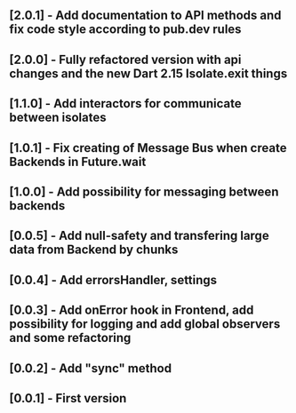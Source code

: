 ## [2.0.1] - Add documentation to API methods and fix code style according to pub.dev rules
## [2.0.0] - Fully refactored version with api changes and the new Dart 2.15 Isolate.exit things
## [1.1.0] - Add interactors for communicate between isolates
## [1.0.1] - Fix creating of Message Bus when create Backends in Future.wait
## [1.0.0] - Add possibility for messaging between backends
## [0.0.5] - Add null-safety and transfering large data from Backend by chunks
## [0.0.4] - Add errorsHandler, settings
## [0.0.3] - Add onError hook in Frontend, add possibility for logging and add global observers and some refactoring
## [0.0.2] - Add "sync" method
## [0.0.1] - First version
